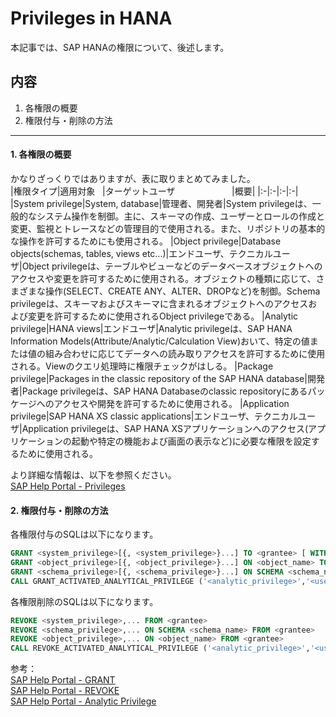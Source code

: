 # Privileges in HANA
本記事では、SAP HANAの権限について、後述します。

内容
---
1. 各権限の概要
2. 権限付与・削除の方法
---

#### 1. 各権限の概要
かなりざっくりではありますが、表に取りまとめてみました。  
|権限タイプ|適用対象&nbsp;&nbsp;&nbsp;|ターゲットユーザ&nbsp;&nbsp;&nbsp;&nbsp;&nbsp;&nbsp;&nbsp;&nbsp;&nbsp;&nbsp;&nbsp;&nbsp;&nbsp;&nbsp;&nbsp;&nbsp;&nbsp;&nbsp;&nbsp;&nbsp;&nbsp;&nbsp;&nbsp;|概要|
|:-|:-|:-|:-|
|System privilege|System, database|管理者、開発者|System privilegeは、一般的なシステム操作を制御。主に、スキーマの作成、ユーザーとロールの作成と変更、監視とトレースなどの管理目的で使用される。また、リポジトリの基本的な操作を許可するためにも使用される。
|Object privilege|Database objects(schemas, tables, views etc...)|エンドユーザ、テクニカルユーザ|Object privilegeは、テーブルやビューなどのデータベースオブジェクトへのアクセスや変更を許可するために使用される。オブジェクトの種類に応じて、さまざまな操作(SELECT、CREATE ANY、ALTER、DROPなど)を制御。Schema privilegeは、スキーマおよびスキーマに含まれるオブジェクトへのアクセスおよび変更を許可するために使用されるObject privilegeである。
|Analytic privilege|HANA views|エンドユーザ|Analytic privilegeは、SAP HANA Information Models(Attribute/Analytic/Calculation View)おいて、特定の値または値の組み合わせに応じてデータへの読み取りアクセスを許可するために使用される。Viewのクエリ処理時に権限チェックがはしる。
|Package privilege|Packages in the classic repository of the SAP HANA database|開発者|Package privilegeは、SAP HANA Databaseのclassic repositoryにあるパッケージへのアクセスや開発を許可するために使用される。
|Application privilege|SAP HANA XS classic applications|エンドユーザ、テクニカルユーザ|Application privilegeは、SAP HANA XSアプリケーションへのアクセス(アプリケーションの起動や特定の機能および画面の表示など)に必要な権限を設定するために使用される。

より詳細な情報は、以下を参照ください。  
[SAP Help Portal - Privileges](https://help.sap.com/docs/SAP_HANA_PLATFORM/b3ee5778bc2e4a089d3299b82ec762a7/fb0f9b103d6940f28f3479b533c351e9.html)  

#### 2. 権限付与・削除の方法
各権限付与のSQLは以下になります。  
```SQL
GRANT <system_privilege>[{, <system_privilege>}...] TO <grantee> [ WITH ADMIN OPTION ]
GRANT <object_privilege>[{, <object_privilege>}...] ON <object_name> TO <grantee> [ WITH GRANT OPTION ]
GRANT <schema_privilege>[{, <schema_privilege>}...] ON SCHEMA <schema_name> TO <grantee> [ WITH GRANT OPTION ]
CALL GRANT_ACTIVATED_ANALYTICAL_PRIVILEGE ('<analytic_privilege>','<user or role>')
```

各権限削除のSQLは以下になります。  
```SQL
REVOKE <system_privilege>,... FROM <grantee>
REVOKE <schema_privilege>,... ON SCHEMA <schema_name> FROM <grantee> 
REVOKE <object_privilege>,... ON <object_name> FROM <grantee> 
CALL REVOKE_ACTIVATED_ANALYTICAL_PRIVILEGE ('<analytic_privilege>','<user or role>')
```

参考：  
[SAP Help Portal - GRANT](https://help.sap.com/docs/SAP_HANA_PLATFORM/4fe29514fd584807ac9f2a04f6754767/20f674e1751910148a8b990d33efbdc5.html?locale=en-US&version=2.0.03)  
[SAP Help Portal - REVOKE](https://help.sap.com/docs/SAP_HANA_PLATFORM/4fe29514fd584807ac9f2a04f6754767/20fc91cb75191014ac15eb4d6f2d7dde.html?locale=en-US&version=2.0.03)  
[SAP Help Portal - Analytic Privilege](https://help.sap.com/docs/SAP_HANA_PLATFORM/b3ee5778bc2e4a089d3299b82ec762a7/2a942546f16846d597177b3bfbd1df04.html?version=2.0.03&locale=en-US)  
